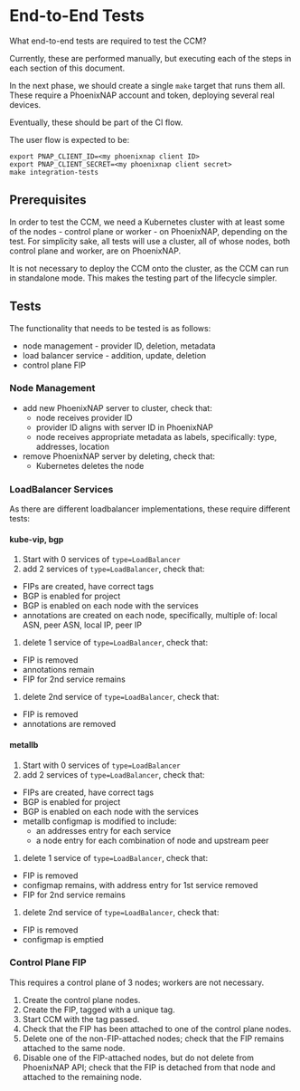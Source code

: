 # End-to-End Tests

What end-to-end tests are required to test the CCM?

Currently, these are performed manually, but executing each of the steps in each section of this document.

In the next phase, we should create a single `make` target that runs them all. These require a PhoenixNAP account
and token, deploying several real devices.

Eventually, these should be part of the CI flow.

The user flow is expected to be:

```console
export PNAP_CLIENT_ID=<my phoenixnap client ID>
export PNAP_CLIENT_SECRET=<my phoenixnap client secret>
make integration-tests
```

## Prerequisites

In order to test the CCM, we need a Kubernetes cluster with at least some of the nodes - control plane or worker - on
PhoenixNAP, depending on the test. For simplicity sake, all tests will use a cluster, all of whose nodes, both
control plane and worker, are on PhoenixNAP.

It is not necessary to deploy the CCM onto the cluster, as the CCM can run in standalone mode.
This makes the testing part of the lifecycle simpler.

## Tests

The functionality that needs to be tested is as follows:

* node management - provider ID, deletion, metadata
* load balancer service - addition, update, deletion
* control plane FIP

### Node Management

* add new PhoenixNAP server to cluster, check that:
  * node receives provider ID
  * provider ID aligns with server ID in PhoenixNAP
  * node receives appropriate metadata as labels, specifically: type, addresses, location
* remove PhoenixNAP server by deleting, check that:
  * Kubernetes deletes the node

### LoadBalancer Services

As there are different loadbalancer implementations, these require different tests:

#### kube-vip, bgp

1. Start with 0 services of `type=LoadBalancer`
1. add 2 services of `type=LoadBalancer`, check that:
  * FIPs are created, have correct tags
  * BGP is enabled for project
  * BGP is enabled on each node with the services
  * annotations are created on each node, specifically, multiple of: local ASN, peer ASN, local IP, peer IP
1. delete 1 service of `type=LoadBalancer`, check that:
  * FIP is removed
  * annotations remain
  * FIP for 2nd service remains
1. delete 2nd service of `type=LoadBalancer`, check that:
  * FIP is removed
  * annotations are removed

#### metallb

1. Start with 0 services of `type=LoadBalancer`
1. add 2 services of `type=LoadBalancer`, check that:
  * FIPs are created, have correct tags
  * BGP is enabled for project
  * BGP is enabled on each node with the services
  * metallb configmap is modified to include:
    * an addresses entry for each service
    * a node entry for each combination of node and upstream peer
1. delete 1 service of `type=LoadBalancer`, check that:
  * FIP is removed
  * configmap remains, with address entry for 1st service removed
  * FIP for 2nd service remains
1. delete 2nd service of `type=LoadBalancer`, check that:
  * FIP is removed
  * configmap is emptied

### Control Plane FIP

This requires a control plane of 3 nodes; workers are not necessary.

1. Create the control plane nodes.
1. Create the FIP, tagged with a unique tag.
1. Start CCM with the tag passed.
1. Check that the FIP has been attached to one of the control plane nodes.
1. Delete one of the non-FIP-attached nodes; check that the FIP remains attached to the same node.
1. Disable one of the FIP-attached nodes, but do not delete from PhoenixNAP API; check that the FIP is detached from that node and attached to the remaining node.
